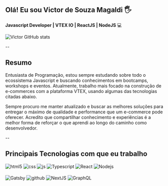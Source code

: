 ## Olá! Eu sou Victor de Souza Magaldi 🖐️

**Javascript Developer | VTEX IO | ReactJS | NodeJS** 💻

![Victor GitHub stats](https://github-readme-stats.vercel.app/api?username=victor-magaldi&show_icons=true&theme=blue-green&count_private=true)

--

## Resumo

Entusiasta de Programação, estou sempre estudando sobre todo o ecossistema Javascript e buscando conhecimentos em bootcamps, workshops e eventos. Atualmente, trabalho mais focado na construção de e-commerces com a plataforma VTEX, usando algumas das tecnologias citadas abaixo.

Sempre procuro me manter atualizado e buscar as melhores soluções para entregar o máximo de qualidade e performance que um e-commerce pode oferecer. Acredito que compartilhar conhecimento e experiências é a melhor forma de reforçar o que aprendi ao longo do caminho como desenvolvedor.

--

## Principais Tecnologias com que eu trabalho

<div style="display: inline_block">
  <img align="center" alt="html5" src="https://img.shields.io/badge/HTML5-E34F26?style=for-the-badge&logo=html5&logoColor=white" />
  <img align="center" alt="css" src="https://img.shields.io/badge/CSS3-1572B6?style=for-the-badge&logo=css3&logoColor=white" />
  <img align="center" alt="js" src="https://img.shields.io/badge/JavaScript-F7DF1E?style=for-the-badge&logo=javascript&logoColor=black" />
  <img align="center" alt="Typescript" src="https://img.shields.io/badge/TypeScript-007ACC?style=for-the-badge&logo=typescript&logoColor=white" />
  <img align="center" alt="React" src="https://img.shields.io/badge/React-20232A?style=for-the-badge&logo=react&logoColor=61DAFB" />
  <img align="center" alt="Nodejs" src="https://img.shields.io/badge/Node.js-43853D?style=for-the-badge&logo=node.js&logoColor=white" />
</div><br/> 

<div style="display: inline_block">
  <img align="center" alt="Gatsby" src="https://img.shields.io/badge/Gatsby-663399?style=for-the-badge&logo=gatsby&logoColor=white" />
  <img align="center" alt="github" src="https://img.shields.io/badge/GitHub-100000?style=for-the-badge&logo=github&logoColor=white" />
  <img align="center" alt="NextJS" src="https://img.shields.io/badge/Next-black?style=for-the-badge&logo=next.js&logoColor=white" />
  <img align="center" alt="GraphQL" src="https://img.shields.io/badge/-GraphQL-E10098?style=for-the-badge&logo=graphql&logoColor=white" />
</div><br/> 
